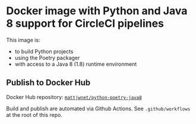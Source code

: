 # Docker image with Python and Java 8 support for CircleCI pipelines

This image is:

- to build Python projects
- using the Poetry packager
- with access to a Java 8 (1.8) runtime environment

## Publish to Docker Hub

Docker Hub repository: [`mattjwnet/python-poetry-java8`](https://hub.docker.com/r/mattjwnet/python-poetry-java8/tags)

Build and publish are automated via Github Actions. See `.github/workflows` at the root of this repo.
